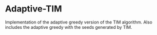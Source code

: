 # Adaptive-TIM
Implementation of the adaptive greedy version of the TIM algorithm. Also includes the adaptive greedy with the seeds generated by TIM.
